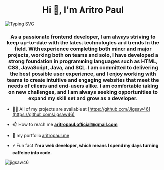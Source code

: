 <h1 align="center">Hi 👋, I'm Aritro Paul</h1>

<a href="https://git.io/typing-svg"><img src="https://readme-typing-svg.demolab.com?font=Fira+Code&pause=1000&color=F7F7F7&center=true&vCenter=true&width=435&lines=I+am+passionate+web+developer.;I+am+lifelong+learner." alt="Typing SVG" /></a>
<h3 align="center">As a passionate frontend developer, I am always striving to keep up-to-date with the latest technologies and trends in the field. With experience completing both minor and major projects, working both on teams and solo, I have developed a strong foundation in programming languages such as HTML, CSS, JavaScript, Java, and SQL. I am committed to delivering the best possible user experience, and I enjoy working with teams to create intuitive and engaging websites that meet the needs of clients and end-users alike. I am comfortable taking on new challenges, and I am always seeking opportunities to expand my skill set and grow as a developer.</h3>

- 👨‍💻 All of my projects are available at [https://github.com/Jigsaw46](https://github.com/Jigsaw46)

- 📫 How to reach me **aritropaul.official@gmail.com**

- 📄 my portfolio [aritropaul.me](aritropaul.me)

- ⚡ Fun fact **I'm a web developer, which means I spend my days turning caffeine into code.**




<p><img align="center" src="https://github-readme-stats.vercel.app/api/top-langs?username=jigsaw46&show_icons=true&locale=en&layout=compact" alt="jigsaw46" /></p>
